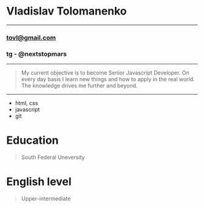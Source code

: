 # Vladislav Tolomanenko
***
###  tovl@gmail.com
### tg -  @nextstopmars
***
> My current objective is to become Senior Javascript Developer.
> On every day basis I learn new things and how to apply in the real world.
> The knowledge drives me further and beyond.
***
 * html, css
 * javascript
 * git
 # Education 
> South Federal Uneversity
# English level
> Upper-intermediate